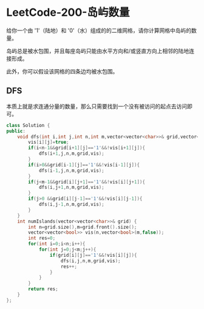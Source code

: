 # LeetCode-200-岛屿数量

给你一个由 '1'（陆地）和 '0'（水）组成的的二维网格，请你计算网格中岛屿的数量。

岛屿总是被水包围，并且每座岛屿只能由水平方向和/或竖直方向上相邻的陆地连接形成。

此外，你可以假设该网格的四条边均被水包围。

## DFS

本质上就是求连通分量的数量，那么只需要找到一个没有被访问的起点去访问即可。

```C++
class Solution {
public:
    void dfs(int i,int j,int n,int m,vector<vector<char>>& grid,vector<vector<bool>>& vis){
        vis[i][j]=true;
        if(i<n-1&&grid[i+1][j]=='1'&&!vis[i+1][j]){
            dfs(i+1,j,n,m,grid,vis);
        }
        if(i>0&&grid[i-1][j]=='1'&&!vis[i-1][j]){
            dfs(i-1,j,n,m,grid,vis);
        }
        if(j<m-1&&grid[i][j+1]=='1'&&!vis[i][j+1]){
            dfs(i,j+1,n,m,grid,vis);
        }
        if(j>0 &&grid[i][j-1]=='1'&&!vis[i][j-1]){
            dfs(i,j-1,n,m,grid,vis);
        }
    }
    int numIslands(vector<vector<char>>& grid) {
        int n=grid.size(),m=grid.front().size();
        vector<vector<bool>> vis(n,vector<bool>(m,false));
        int res=0;
        for(int i=0;i<n;i++){
            for(int j=0;j<m;j++){
                if(grid[i][j]=='1'&&!vis[i][j]){
                    dfs(i,j,n,m,grid,vis);
                    res++;
                }
            }
        }
        return res;
    }
};
```
